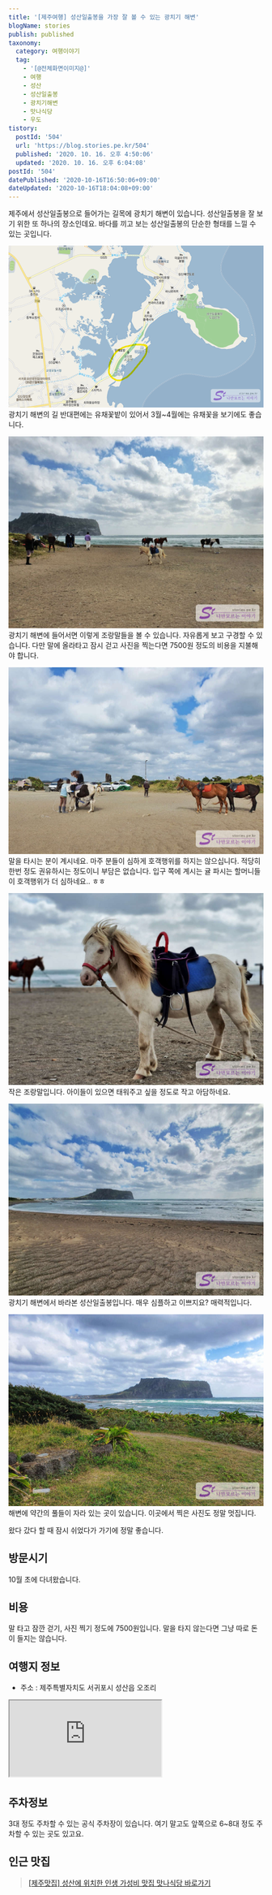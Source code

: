 ```yaml
---
title: '[제주여행] 성산일출봉을 가장 잘 볼 수 있는 광치기 해변'
blogName: stories
publish: published
taxonomy:
  category: 여행이야기
  tag:
    - '[@전체화면이미지@]'
    - 여행
    - 성산
    - 성산일출봉
    - 광치기해변
    - 맛나식당
    - 우도
tistory:
  postId: '504'
  url: 'https://blog.stories.pe.kr/504'
  published: '2020. 10. 16. 오후 4:50:06'
  updated: '2020. 10. 16. 오후 6:04:08'
postId: '504'
datePublished: '2020-10-16T16:50:06+09:00'
dateUpdated: '2020-10-16T18:04:08+09:00'
---
```





제주에서 성산일출봉으로 들어가는 길목에 광치기 해변이 있습니다. 성산일출봉을 잘 보기 위한 또 하나의 장소인데요. 바다를 끼고 보는 성산일출봉의 단순한 형태를 느낄 수 있는 곳입니다. 

![](images/2020-10-16-15-49-50.png)  
광치기 해변의 길 반대편에는 유채꽃밭이 있어서 3월~4월에는 유채꽃을 보기에도 좋습니다. 

![](./images/20201008_095125-01.jpeg)  
광치기 해변에 들어서면 이렇게 조랑말들을 볼 수 있습니다. 자유롭게 보고 구경할 수 있습니다. 다만 말에 올라타고 잠시 걷고 사진을 찍는다면 7500원 정도의 비용을 지불해야 합니다. 

![](./images/20201008_095445-01.jpeg)  
말을 타시는 분이 계시네요. 마주 분들이 심하게 호객행위를 하지는 않으십니다. 적당히 한번 정도 권유하시는 정도이니 부담은 없습니다. 입구 쪽에 계시는 귤 파시는 할머니들이 호객행위가 더 심하네요.. ㅎㅎ

![](./images/20201008_095645-01.jpeg)  
작은 조랑말입니다. 아이들이 있으면 태워주고 싶을 정도로 작고 아담하네요. 

![](./images/20201008_095233-01.jpeg)  
광치기 해변에서 바라본 성산일출봉입니다. 매우 심플하고 이쁘지요? 매력적입니다. 

![](./images/20201008_095903-01.jpeg)  
해변에 약간의 풀들이 자라 있는 곳이 있습니다. 이곳에서 찍은 사진도 정말 멋집니다. 

왔다 갔다 할 때 잠시 쉬었다가 가기에 정말 좋습니다. 

## 방문시기  
10월 초에 다녀왔습니다. 

## 비용  
말 타고 잠깐 걷기, 사진 찍기 정도에 7500원입니다. 말을 타지 않는다면 그냥 따로 돈이 들지는 않습니다.

## 여행지 정보  
- 주소 : 제주특별자치도 서귀포시 성산읍 오조리  
<div class='embed-responsive embed-responsive-16by9'>
    <iframe src='https://www.google.com/maps/embed?pb=!1m18!1m12!1m3!1d3763.621823241145!2d126.92330670724445!3d33.4523484821235!2m3!1f0!2f0!3f0!3m2!1i1024!2i768!4f13.1!3m3!1m2!1s0x350d149c57a5dab7%3A0xb8ac97b214efdc07!2z6rSR7LmY6riw7ZW067OA!5e0!3m2!1sko!2skr!4v1602834364714!5m2!1sko!2skr' class='embed-responsive-item' allowfullscreen></iframe>
</div>

## 주차정보  
3대 정도 주차할 수 있는 공식 주차장이 있습니다. 여기 말고도 앞쪽으로 6~8대 정도 주차할 수 있는 곳도 있고요. 

## 인근 맛집  

> [[제주맛집] 성산에 위치한 인생 가성비 맛집 맛나식당 바로가기](https://blog.stories.pe.kr/505)  
